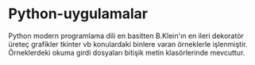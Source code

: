 # Python-uygulamalar
Python modern programlama dili en basitten B.Klein'ın en ileri dekoratör üreteç grafikler tkinter vb konulardaki binlere varan örneklerle işlenmiştir.
Örneklerdeki okuma girdi dosyaları bitişik metin klasörlerinde mevcuttur.
